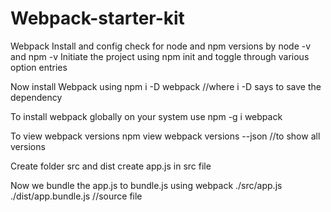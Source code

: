 # Webpack-starter-kit
Webpack Install and config 
check for node and npm versions by 
node -v and npm -v 
Initiate the project using npm init and toggle through various option entries

Now install Webpack using
npm i -D webpack //where i -D says to save the dependency

To install webpack globally on your system use
npm -g i webpack

To view webpack versions 
npm view webpack versions --json //to show all versions

Create folder src and dist 
create app.js in src file

Now we bundle the app.js to bundle.js using
webpack ./src/app.js ./dist/app.bundle.js
       //source file